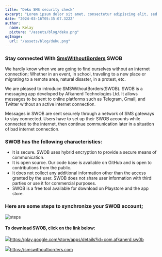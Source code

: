 ```yaml
---
title: "Deku SMS security check"
excerpt: "Lorem ipsum dolor sit amet, consectetur adipiscing elit, sed do eiusmod tempor incididunt ut labore et dolore magna aliqua. Praesent elementum facilisis leo vel fringilla est ullamcorper eget. At imperdiet dui accumsan sit amet nulla facilities morbi tempus."
date: "2024-03-16T05:35:07.322Z"
author:
  name: Relay
  picture: "/assets/blog/deku.png"
ogImage:
  url: "/assets/blog/deku.png"
---
```


### Stay connected With [SmsWithoutBorders](https://SmsWithoutBorders.com) SWOB

We hardly know when we are going to find ourselves without an internet connection;
Whether in an event, in school, traveling to a new place or migrating to a remote area, natural disaster, in a protest, etc.

We are pleased to introduce SMSWithoutBorders(SWOB). SWOB is a messaging app developed by Afkanerd Technologies Ltd. It allows messages to be sent to online platforms such as Telegram, Gmail, and Twitter without an active internet connection.

Messages in SWOB are sent securely through a network of SMS gateways to stay connected. Users have to set up their SWOB accounts while connected to the internet, then continue communication later in a situation of bad internet connection.

  <!--![picture](/index.jpeg)-->

### SWOB has the following characteristics:

- It is secure. SWOB uses hybrid encryption to provide a secure means of communication.
- It is open source. Our code base is available on GitHub and is open to contributions from the public.
- It does not collect any additional information other than the access granted by the user. SWOB does not share user information with third parties or use it for commercial purposes.
- SWOB is a free tool available for download on Playstore and the app store.

### Here are some steps to synchronize your SWOB account;

![steps](/steps.jpg)

<!---->

#### To download SWOB, click on the link below:

![](/)<https://play.google.com/store/apps/details?id=com.afkanerd.sw0b>

<!---->

![](/)<https://smswithoutborders.com>
